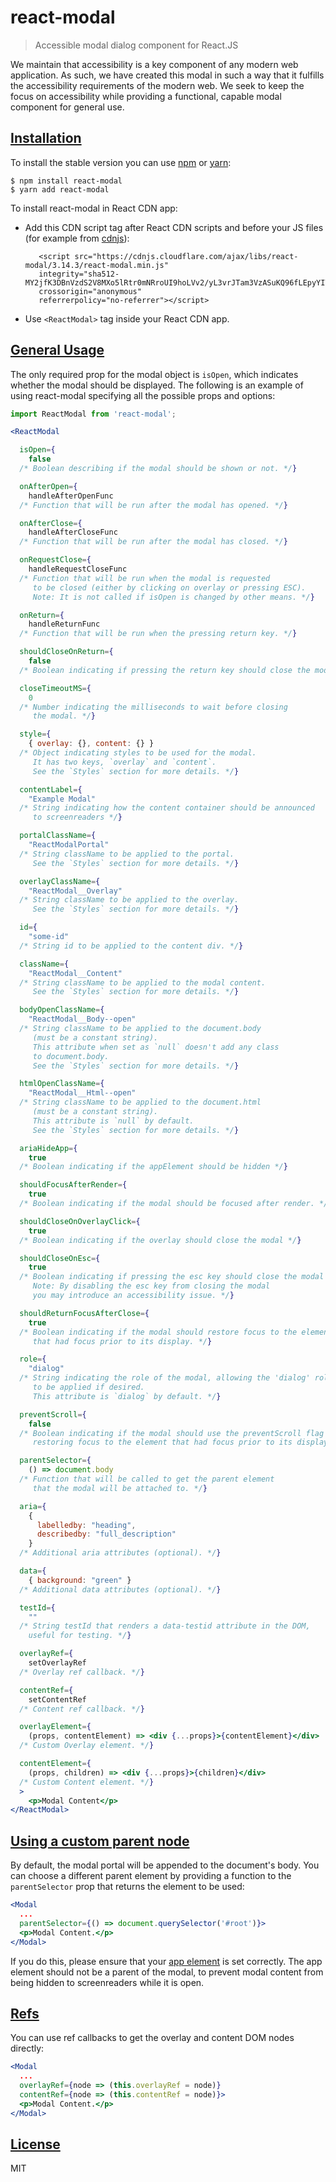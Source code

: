 # react-modal

> Accessible modal dialog component for React.JS

We maintain that accessibility is a key component of any modern web application.  As such, we have created this modal in such a way that it fulfills the accessibility requirements of the modern web.  We seek to keep the focus on accessibility while providing a functional, capable modal component for general use.

## [Installation](#installation)

To install the stable version you can use [npm](https://npmjs.org/) or [yarn](https://yarnpkg.com):


    $ npm install react-modal
    $ yarn add react-modal

To install react-modal in React CDN app:

   - Add this CDN script tag after React CDN scripts and before your JS files (for example from [cdnjs](https://cdnjs.com/)):

            <script src="https://cdnjs.cloudflare.com/ajax/libs/react-modal/3.14.3/react-modal.min.js"
            integrity="sha512-MY2jfK3DBnVzdS2V8MXo5lRtr0mNRroUI9hoLVv2/yL3vrJTam3VzASuKQ96fLEpyYIT4a8o7YgtUs5lPjiLVQ=="
            crossorigin="anonymous"
            referrerpolicy="no-referrer"></script>

   - Use `<ReactModal>` tag inside your React CDN app.


## [General Usage](#usage)

The only required prop for the modal object is `isOpen`, which indicates
whether the modal should be displayed.  The following is an example of using
react-modal specifying all the possible props and options:

```jsx
import ReactModal from 'react-modal';

<ReactModal

  isOpen={
    false
  /* Boolean describing if the modal should be shown or not. */}

  onAfterOpen={
    handleAfterOpenFunc
  /* Function that will be run after the modal has opened. */}

  onAfterClose={
    handleAfterCloseFunc
  /* Function that will be run after the modal has closed. */}

  onRequestClose={
    handleRequestCloseFunc
  /* Function that will be run when the modal is requested
     to be closed (either by clicking on overlay or pressing ESC).
     Note: It is not called if isOpen is changed by other means. */}

  onReturn={
    handleReturnFunc
  /* Function that will be run when the pressing return key. */}

  shouldCloseOnReturn={
    false
  /* Boolean indicating if pressing the return key should close the modal */}

  closeTimeoutMS={
    0
  /* Number indicating the milliseconds to wait before closing
     the modal. */}

  style={
    { overlay: {}, content: {} }
  /* Object indicating styles to be used for the modal.
     It has two keys, `overlay` and `content`.
     See the `Styles` section for more details. */}

  contentLabel={
    "Example Modal"
  /* String indicating how the content container should be announced
     to screenreaders */}

  portalClassName={
    "ReactModalPortal"
  /* String className to be applied to the portal.
     See the `Styles` section for more details. */}

  overlayClassName={
    "ReactModal__Overlay"
  /* String className to be applied to the overlay.
     See the `Styles` section for more details. */}

  id={
    "some-id"
  /* String id to be applied to the content div. */}

  className={
    "ReactModal__Content"
  /* String className to be applied to the modal content.
     See the `Styles` section for more details. */}

  bodyOpenClassName={
    "ReactModal__Body--open"
  /* String className to be applied to the document.body
     (must be a constant string).
     This attribute when set as `null` doesn't add any class
     to document.body.
     See the `Styles` section for more details. */}

  htmlOpenClassName={
    "ReactModal__Html--open"
  /* String className to be applied to the document.html
     (must be a constant string).
     This attribute is `null` by default.
     See the `Styles` section for more details. */}

  ariaHideApp={
    true
  /* Boolean indicating if the appElement should be hidden */}

  shouldFocusAfterRender={
    true
  /* Boolean indicating if the modal should be focused after render. */}

  shouldCloseOnOverlayClick={
    true
  /* Boolean indicating if the overlay should close the modal */}

  shouldCloseOnEsc={
    true
  /* Boolean indicating if pressing the esc key should close the modal
     Note: By disabling the esc key from closing the modal
     you may introduce an accessibility issue. */}

  shouldReturnFocusAfterClose={
    true
  /* Boolean indicating if the modal should restore focus to the element
     that had focus prior to its display. */}

  role={
    "dialog"
  /* String indicating the role of the modal, allowing the 'dialog' role
     to be applied if desired.
     This attribute is `dialog` by default. */}

  preventScroll={
    false
  /* Boolean indicating if the modal should use the preventScroll flag when
     restoring focus to the element that had focus prior to its display. */}

  parentSelector={
    () => document.body
  /* Function that will be called to get the parent element
     that the modal will be attached to. */}

  aria={
    {
      labelledby: "heading",
      describedby: "full_description"
    }
  /* Additional aria attributes (optional). */}

  data={
    { background: "green" }
  /* Additional data attributes (optional). */}

  testId={
    ""
  /* String testId that renders a data-testid attribute in the DOM,
    useful for testing. */}

  overlayRef={
    setOverlayRef
  /* Overlay ref callback. */}

  contentRef={
    setContentRef
  /* Content ref callback. */}

  overlayElement={
    (props, contentElement) => <div {...props}>{contentElement}</div>
  /* Custom Overlay element. */}

  contentElement={
    (props, children) => <div {...props}>{children}</div>
  /* Custom Content element. */}
  >
    <p>Modal Content</p>
</ReactModal>
```

## [Using a custom parent node](#custom-parent)

By default, the modal portal will be appended to the document's body.  You can
choose a different parent element by providing a function to the
`parentSelector` prop that returns the element to be used:

```jsx
<Modal
  ...
  parentSelector={() => document.querySelector('#root')}>
  <p>Modal Content.</p>
</Modal>
```
If you do this, please ensure that your
[app element](accessibility/#app-element) is set correctly.  The app
element should not be a parent of the modal, to prevent modal content from
being hidden to screenreaders while it is open.

## [Refs](#refs)

You can use ref callbacks to get the overlay and content DOM nodes directly:

```jsx
<Modal
  ...
  overlayRef={node => (this.overlayRef = node)}
  contentRef={node => (this.contentRef = node)}>
  <p>Modal Content.</p>
</Modal>
```

## [License](#license)

MIT
